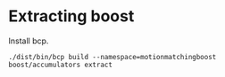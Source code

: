 # Extracting boost

Install bcp.

```
./dist/bin/bcp build --namespace=motionmatchingboost boost/accumulators extract
```